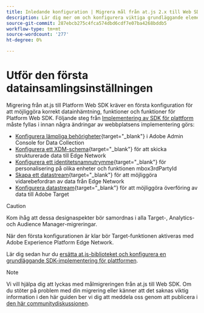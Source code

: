 ```yaml
---
title: Inledande konfiguration | Migrera mål från at.js 2.x till Web SDK
description: Lär dig mer om och konfigurera viktiga grundläggande element som krävs för implementeringen av Platform Web SDK
source-git-commit: 287ebcb275c4fca574dbd6cdf7e07ba4268bddb5
workflow-type: tm+mt
source-wordcount: '277'
ht-degree: 0%

---
```


# Utför den första datainsamlingsinställningen

Migrering från at.js till Platform Web SDK kräver en första konfiguration för att möjliggöra korrekt datainhämtning, funktioner och funktioner för Platform Web SDK. Följande steg från [Implementering av SDK för plattform](https://experienceleague.adobe.com/docs/platform-learn/implement-web-sdk/overview.html) måste fyllas i innan några ändringar av webbplatsens implementering görs:

- [Konfigurera lämpliga behörigheter](https://experienceleague.adobe.com/docs/platform-learn/implement-web-sdk/initial-configuration/configure-permissions.html){target="_blank"} i Adobe Admin Console for Data Collection
- [Konfigurera ett XDM-schema](https://experienceleague.adobe.com/docs/platform-learn/implement-web-sdk/initial-configuration/configure-schemas.html){target="_blank"} för att skicka strukturerade data till Edge Network
- [Konfigurera ett identitetsnamnutrymme](https://experienceleague.adobe.com/docs/platform-learn/implement-web-sdk/initial-configuration/configure-identities.html){target="_blank"} för personalisering på olika enheter och funktionen mbox3rdPartyId
- [Skapa ett datastream](https://experienceleague.adobe.com/docs/platform-learn/implement-web-sdk/initial-configuration/configure-datastream.html){target="_blank"} för att möjliggöra vidarebefordran av data från Edge Network
- [Konfigurera datastream](https://experienceleague.adobe.com/docs/platform-learn/implement-web-sdk/applications-setup/setup-target.html#configure-the-datastream){target="_blank"} för att möjliggöra överföring av data till Adobe Target

>[!CAUTION]
>
>Kom ihåg att dessa designaspekter bör samordnas i alla Target-, Analytics- och Audience Manager-migreringar.

När den första konfigurationen är klar bör Target-funktionen aktiveras med Adobe Experience Platform Edge Network.

Lär dig sedan hur du [ersätta at.js-biblioteket och konfigurera en grundläggande SDK-implementering för plattformen](replace-library.md).

>[!NOTE]
>
>Vi vill hjälpa dig att lyckas med målmigreringen från at.js till Web SDK. Om du stöter på problem med din migrering eller känner att det saknas viktig information i den här guiden ber vi dig att meddela oss genom att publicera i [den här communitydiskussionen](https://experienceleaguecommunities.adobe.com/t5/adobe-experience-platform-data/tutorial-discussion-migrate-target-from-at-js-to-web-sdk/m-p/575587#M463).
